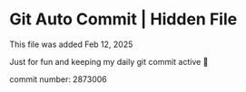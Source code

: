 # Git Auto Commit | Hidden File

This file was added Feb 12, 2025

Just for fun and keeping my daily git commit active 🤪

commit number: 2873006

